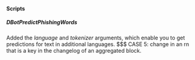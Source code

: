 
#### Scripts
##### DBotPredictPhishingWords
Added the *language* and *tokenizer* arguments, which enable you to get predictions for text in additional languages.
$$$ CASE 5: change in an rn that is a key in the changelog of an aggregated block.